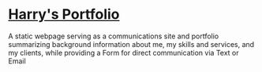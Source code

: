 # [Harry's Portfolio](https://harryjamesgreenblatt.github.io/Portfolio/)
A static webpage serving as a communications site and portfolio summarizing background information about me, my skills and services, and my clients, while providing a Form for direct communication via Text or Email 
